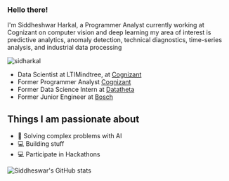 ### Hello there!

I'm Siddheshwar Harkal, a Programmer Analyst currently working at Cognizant on computer vision and deep learning my area of interest is predictive analytics, anomaly detection, technical diagnostics, time-series analysis, and industrial data processing

<p align="left"> <img src="https://komarev.com/ghpvc/?username=sidharkal&label=Profile%20views&color=0e75b6&style=flat" alt="sidharkal" /> </p>

- Data Scientist at LTIMindtree, at [Cognizant](https://www.ltimindtree.com/)
- Former Programmer Analyst [Cognizant](https://www.cognizant.com/)
- Former Data Science Intern at [Datatheta](https://www.datatheta.com/) 
- Former Junior Engineer at [Bosch](https://www.bosch.com/) 



## Things I am passionate about

- 🤖  Solving complex problems with AI
- 💻  Building stuff
- 💻  Participate in Hackathons

![Siddheswar's GitHub stats](https://github-readme-stats.vercel.app/api?username=sidharkal&show_icons=true&theme=radical)

